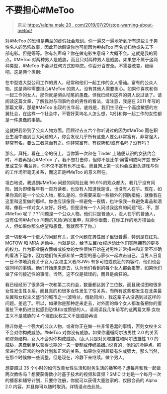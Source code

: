 # 不要担心#MeToo

> 原文:[https://alpha male 20 . com/2019/07/29/stop-warning-about-metoo/](https://alphamale20.com/2019/07/29/stop-worrying-about-metoo/)

对#MeToo 的恐惧是典型的虚假社会规划。你一遍又一遍地听到所有这些关于男性名人的恐怖故事，因此开始假设你也可能因为#MeToo 而名誉扫地或失去下一部电影。但是等等。你有名声吗？你在做电影生意吗？大概不会。这就是我的观点。#MeToo 对两种男人是威胁，而且只对两种男人是威胁。如果您不属于这两种类型，#MeToo 不会以任何方式影响您。你百分百安全。不需要改变。继续吧。这是两个类别:

在中型或大型公司工作的男人，经常和他们一起工作的女人搭讪。富有的公众人物。这是两种需要担心#MeToo 的男人。没有其他人需要担心。如果你喜欢和你一起工作的女人，那你就是彻头彻尾的愚蠢。但我已经和这样的男人说过话了。请阅读这篇文章，了解我对与同事约会的男性的看法，请注意，我是在 2011 年写的那篇文章，那是#MeToo 出现的五年前。底线是，我们生活在一个高度敏感的左翼社会，在这样一个社会中，不管好莱坞名人怎么想，勾引和你一起工作的女性都是一件愚蠢的事情。

这就把我带到了公众人物方面。回顾过去五六个你听说过的因为#MeToo 而在职业生涯中遇到巨大问题的人，你会发现几乎所有这些人要么非常富有，非常强大，非常有名，要么三者兼而有之。你非常富有、有权势和/或有名吗？没有吗？

那么，拜托，看在上帝的份上，当你第一次和在 Tinder 上随便认识的女孩约会时，不要再担心#MeToo 了。我不想打击你，但你不是比尔·奥雷利或阿齐兹·安萨里或艾尔·弗兰肯。你不仅不富有也不出名，而且网上第一次约会或街头游戏与你的工作场所毫无关系，而这正是#MeToo 的意义所在。

坦白地说，我遇到#MeToo 问题的风险比我 99.9%的观众都大，我几乎没有风险，因为即使每年有一百万读者，也没有人知道我是谁，也没有人在乎。现在，如果你真的是一个公众人物，那么是的，你需要采取一些额外的预防措施，就像我在这里和这里做的那样。你也应该像我一样避免一夜情，也许像我一样避免毒品和酒精，像我一样对女人友好。好吧。但是没有一个人问过我这样的问题“哦，不，那#MeToo 呢？？?"问题是一个公众人物。他们只是普通人，没人在乎的普通人，没有任何#MeToo 问题的风险(再次重申，除非你很蠢，在你工作的地方搭讪女人，但如果你那么绝望和愚蠢，我就帮不了你。)

这一切都与一个更大的问题有关，这个问题在男性圈子里很普遍，特别是在红丸、MGTOW 和 MRA 运动中。也就是说，给予左翼/女权运动比他们实际拥有的更多的权力。作为职业脱衣舞娘或妓女的女性很快开始在对男性非常扭曲和非常不准确的看法下运作，因为她们每天都和某一类型的恶心家伙一起攻击自己。当男人日复一日不停地消费关于女人/女权主义者/SJWs 有多可怕或疯狂的内容时，他们也会做同样的事情。他们开始走来走去，认为他们看到的每个女人都会报警，如果他们做了任何接近性的事情。当然，这不仅是错误的，而且是疯狂的。

我已经经历了很多第一次和第二次约会，数量都达到了三位数，而且我试图和很多女性发生性关系，而且真的和很多女性发生了性关系，而所有这些都发生在北美最左翼和女权主义盛行的城市之一(波特兰，俄勒冈州)，我这辈子从没遇到过这样的问题。差远了。所以，如果你是那种走来走去，对外面的每个女人都准备把你的蛋蛋扯下来扔进监狱感到恐惧和/或愤怒的人，请阅读我几年前写的这两篇文章:女权主义不是威胁的 4 个理由女权主义不是威胁再谈

除非你是一个强大的公众人物，或者你正在做一些非常愚蠢的事情，否则女权主义不会对你构成威胁。#MeToo 对你没有威胁。如果你遵循阿尔法男性 2.0 的关系和财务结构，女人不会对你构成威胁。(女人只是对贝塔雄性和阿尔法雄性 1.0 的威胁，愚蠢到足以获得长期的一夫一妻制或传统婚姻。)说真的，他妈的冷静点。照常进行你正常的约会计划和正常的关系。如果你变得超级有名或强大，那么当然，在那个时候做一些调整。但是现在，冷静下来继续。做个男人。

想要超过 35 个小时的如何改善女性生活和财务生活的播客吗？想每月和我一起做两次教练吗？想要获得数小时基于技术的视频和音频？SMIC 计划是一个每月一次的播客和辅导计划，只要你注册，你就可以获得大量独家的、仅限会员的 Alpha 2.0 内容，并且你可以随时取消。详情请点击此处。